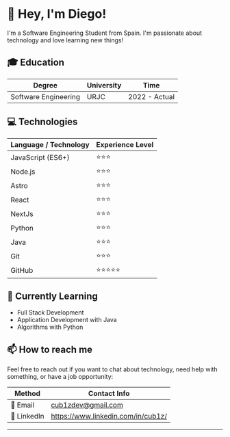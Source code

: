 # 👋 Hey, I'm Diego!

I'm a Software Engineering Student from Spain. I'm passionate about technology and love learning new things!

## 🎓 Education
| Degree               | University | Time          |
| -------------------- | ---------- | ------------- |
| Software Engineering | URJC       | 2022 - Actual |

## 💻 Technologies
| Language / Technology | Experience Level |
| -------------------   | ---------------- |
| JavaScript (ES6+)     | ⭐⭐⭐          |
| Node.js               | ⭐⭐⭐          |
| Astro                 | ⭐⭐⭐          |
| React                 | ⭐⭐⭐          |
| NextJs                | ⭐⭐⭐          |
| Python                | ⭐⭐⭐          |
| Java                  | ⭐⭐⭐          |
| Git                   | ⭐⭐⭐          |
| GitHub                | ⭐⭐⭐⭐⭐     |

## 🌱 Currently Learning
- Full Stack Development
- Application Development with Java
- Algorithms with Python

## 📫 How to reach me

Feel free to reach out if you want to chat about technology, need help with something, or have a job opportunity:

| Method          | Contact Info                               |
| --------        | ------------------------------------------ |
| 📧 Email        | cub1zdev@gmail.com |
| 💼 LinkedIn     | https://www.linkedin.com/in/cub1z/ |

----
